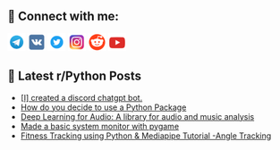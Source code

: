 ## 🔎 Connect with me:
[<img src="https://github.com/bullbesh/bullbesh/blob/main/images/Telegram.png" width="32" height="32" />](https://t.me/bullbesh)
[<img src="https://github.com/bullbesh/bullbesh/blob/main/images/VK.png" width="32" height="32" />](https://vk.com/bullbesh)
[<img src="https://github.com/bullbesh/bullbesh/blob/main/images/Twitter.png" width="32" height="32" />](https://twitter.com/bullbesh1)
[<img src="https://github.com/bullbesh/bullbesh/blob/main/images/Instagram.png" width="32" height="32" />](https://www.instagram.com/bullbesh)
[<img src="https://github.com/bullbesh/bullbesh/blob/main/images/Reddit.png" width="32" height="32" />](https://www.reddit.com/user/bullbesh)
[<img src="https://github.com/bullbesh/bullbesh/blob/main/images/YouTube.png" width="32" height="32" />](https://www.youtube.com/channel/UCtfjRs6uzgq5mfm8S06WTcg)

## 📕 Latest r/Python Posts
<!-- BLOG-POST-LIST:START -->
- [[I] created a discord chatgpt bot.](https://www.reddit.com/r/Python/comments/11xgfxp/i_created_a_discord_chatgpt_bot/)
- [How do you decide to use a Python Package](https://www.reddit.com/r/Python/comments/11xfo9c/how_do_you_decide_to_use_a_python_package/)
- [Deep Learning for Audio: A library for audio and music analysis](https://www.reddit.com/r/Python/comments/11xfa47/deep_learning_for_audio_a_library_for_audio_and/)
- [Made a basic system monitor with pygame](https://www.reddit.com/r/Python/comments/11xeeuj/made_a_basic_system_monitor_with_pygame/)
- [Fitness Tracking using Python &amp; Mediapipe Tutorial -Angle Tracking](https://www.reddit.com/r/Python/comments/11xe2av/fitness_tracking_using_python_mediapipe_tutorial/)
<!-- BLOG-POST-LIST:END -->
